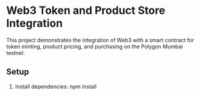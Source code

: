 # Web3 Token and Product Store Integration

This project demonstrates the integration of Web3 with a smart contract for token minting, product pricing, and purchasing on the Polygon Mumbai testnet.

## Setup

1. Install dependencies:
   npm install
